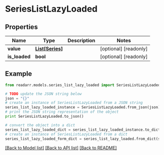 # SeriesListLazyLoaded


## Properties
Name | Type | Description | Notes
------------ | ------------- | ------------- | -------------
**value** | [**List[Series]**](Series.md) |  | [optional] [readonly] 
**is_loaded** | **bool** |  | [optional] [readonly] 

## Example

```python
from readarr.models.series_list_lazy_loaded import SeriesListLazyLoaded

# TODO update the JSON string below
json = "{}"
# create an instance of SeriesListLazyLoaded from a JSON string
series_list_lazy_loaded_instance = SeriesListLazyLoaded.from_json(json)
# print the JSON string representation of the object
print SeriesListLazyLoaded.to_json()

# convert the object into a dict
series_list_lazy_loaded_dict = series_list_lazy_loaded_instance.to_dict()
# create an instance of SeriesListLazyLoaded from a dict
series_list_lazy_loaded_form_dict = series_list_lazy_loaded.from_dict(series_list_lazy_loaded_dict)
```
[[Back to Model list]](../README.md#documentation-for-models) [[Back to API list]](../README.md#documentation-for-api-endpoints) [[Back to README]](../README.md)


